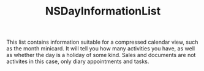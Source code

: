 ﻿---
uid: crmscript_ref_NSDayInformationList
title: NSDayInformationList
intellisense: Void.NSDayInformationList
keywords: NSDayInformationList
so.topic: reference
---

This list contains information suitable for a compressed calendar view, such as the month minicard. It will tell you how many activities you have, as well as whether the day is a holiday of some kind. Sales and documents are not activites in this case, only diary appointments and tasks.
